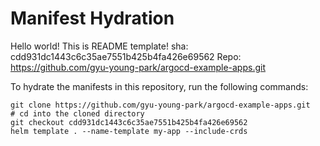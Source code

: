 # Manifest Hydration
Hello world! This is README template! sha: cdd931dc1443c6c35ae7551b425b4fa426e69562
Repo: https://github.com/gyu-young-park/argocd-example-apps.git

To hydrate the manifests in this repository, run the following commands:

```shell
git clone https://github.com/gyu-young-park/argocd-example-apps.git
# cd into the cloned directory
git checkout cdd931dc1443c6c35ae7551b425b4fa426e69562
helm template . --name-template my-app --include-crds
```

